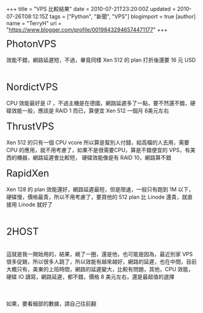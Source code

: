 +++
title = "VPS 比較結果"
date = 2010-07-21T23:20:00Z
updated = 2010-07-26T08:12:15Z
tags = ["Python", "新聞", "VPS"]
blogimport = true 
[author]
	name = "TerryH"
	uri = "https://www.blogger.com/profile/00198432946574471177"
+++

<span style="font-size:180%;">PhotonVPS </span><br /><br />效能不錯，網路延遲短，不過，畢竟同樣 Xen 512 的 plan 打折後還要 16 元 USD<br /><br /><span style="font-size:180%;"><br />NordictVPS </span><br /><br />CPU 效能最好是 i7 ，不過主機是在德國，網路延遲多了一點，要不然還不錯，硬碟效能一般，應該是 RAID 1 而已，算便宜 Xen 512 一個月 8美元左右<br /><br /><span style="font-size:180%;">ThrustVPS </span><br /><br />Xen 512 的只有一個 CPU vcore 所以算是幫別人付錢，給高檔的人去用，需要 CPU 的應用，就不用考慮了，如果不是很需要CPU，算是不錯便宜的 VPS，有美西的機器，網路延遲會比較短， 硬碟效能像是有 RAID 10，網路算不錯<br /><br /><span style="font-size:180%;">RapidXen</span><br /><br />Xen 128 的 plan  效能還好，網路延遲最短，但是限速，一般只有跑到 1M 以下，硬碟慢，價格最貴，所以不用考慮了，要買他的 512 plan 比 Linode 還貴，就直接用 Linode 就好了<br /><br /><span style="font-size:180%;"><br />2HOST</span><br /><br /><br />這就是我一開始用的，結果，繞了一圈，還是他，也可能是因為，最近別家 VPS 很多促銷，所以很多人跳了，所以效能有越來越好，網路的延遲，也在中間，目前大概只有，美東的上班時間，網路的延遲變大，比較有問題，其他，CPU 效能，硬碟 IO 讀寫，網路延遲，都不錯，價格 8 美元左右，還是最超值的選擇<br /><br /><br /><br />如果，要看細部的數據，請自己往前翻
